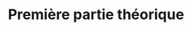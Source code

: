 ---
index: 120
type_of_section: "fullimage"
title: Première partie théorique
sub-title: "Mettre en fût les fruits préparés dans les 24 heures..."
text:
   position: 9
   background: "dark"
image:
  file: "assets/images/theorie03.jpg"
  description: Première partie théorique
  author: Pierre Kessler
  author_link: 
---